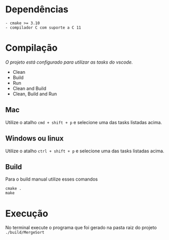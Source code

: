 # Dependências
    - cmake >= 3.10
    - compilador C com suporte a C 11

# Compilação
*O projeto está configurado para utilizar as tasks do vscode.*
- Clean
- Build
- Run
- Clean and Build
- Clean, Build and Run

## Mac
Utilize o atalho `cmd + shift + p` e selecione uma das tasks listadas acima.

## Windows ou linux
Utilize o atalho `ctrl + shift + p` e selecione uma das tasks listadas acima.

## Build
Para o build manual utilize esses comandos
```
cmake .
make
```

# Execução
No terminal execute o programa que foi gerado na pasta raiz do projeto `./build/MergeSort`